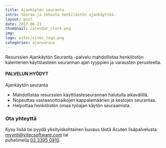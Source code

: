```yaml
---
title: Ajankäytön seuranta
intro: Seuraa ja tehosta henkilöstön ajankäyttöä.
layout: post
date: 2017-06-21
thumbnail: calendar_clock.png
img: 
logo: vitec/vitec_logo.png
categories: ajanvaraus
---
```

Resurssien Ajankäytön Seuranta -palvelu mahdollistaa henkilöstön kalenterien käyttöasteen seurannan ajan tyyppien ja varausten perusteella. 

#### PALVELUN HYÖDYT

Ajankäytön seuranta

- Mahdollistaa resurssien käyttöasteseurannan halutulla aikavälillä.
- Nopeuttaa vastaanottoaikojen kappalemäärien ja kestojen seurantaa. 
- Helpottaa henkilöstön omaa työajan käytön seuraamista.

### Ota yhteyttä

Kysy lisää tai pyydä yksityiskohtainen kuvaus tästä Acuten lisäpalvelusta: 
[myynti@vitecsoftware.com](mailto://myynti@vitecsoftware.com) tai  
puhelimella [03 3395 0910](tel://+358333950910).
